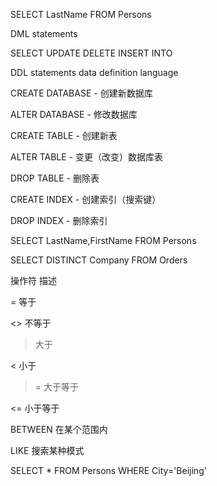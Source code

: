SELECT LastName FROM Persons

DML statements

SELECT
UPDATE
DELETE
INSERT INTO


DDL statements data definition language

CREATE DATABASE - 创建新数据库

ALTER DATABASE - 修改数据库

CREATE TABLE - 创建新表

ALTER TABLE - 变更（改变）数据库表

DROP TABLE - 删除表

CREATE INDEX - 创建索引（搜索键）

DROP INDEX - 删除索引

SELECT LastName,FirstName FROM Persons

SELECT DISTINCT Company FROM Orders

操作符	描述

=	等于

<>	不等于

>	大于

<	小于

>=	大于等于

<=	小于等于

BETWEEN	在某个范围内

LIKE	搜索某种模式

SELECT * FROM Persons WHERE City='Beijing'